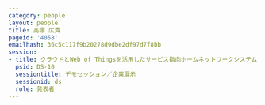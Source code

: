 ```yaml
---
category: people
layout: people
title: 高塚 広貴
pageid: '4058'
emailhash: 36c5c117f9b20278d9dbe2df97d7f8bb
session:
- title: クラウドとWeb of Thingsを活用したサービス指向ホームネットワークシステム
  psid: DS-10
  sessiontitle: デモセッション／企業展示
  sessionid: ds
  role: 発表者
---
```

